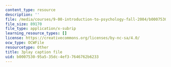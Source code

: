 ```yaml
---
content_type: resource
description: ''
file: /media/courses/9-00-introduction-to-psychology-fall-2004/b000753095a535dc4ef37646762b6233_10501.srt
file_size: 89170
file_type: application/x-subrip
learning_resource_types: []
license: https://creativecommons.org/licenses/by-nc-sa/4.0/
ocw_type: OCWFile
resourcetype: Other
title: 3play caption file
uid: b0007530-95a5-35dc-4ef3-7646762b6233
---
```

